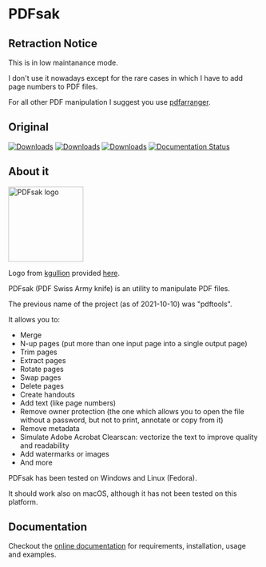 # PDFsak

## Retraction Notice

This is in low maintanance mode.

I don't use it nowadays except for the rare cases in which I have to add page numbers to PDF files.

For all other PDF manipulation I suggest you use [pdfarranger](https://github.com/pdfarranger/pdfarranger).

## Original

[![Downloads](https://pepy.tech/badge/pdfsak)](https://pepy.tech/project/pdfsak)
[![Downloads](https://pepy.tech/badge/pdfsak/month)](https://pepy.tech/project/pdfsak)
[![Downloads](https://pepy.tech/badge/pdfsak/week)](https://pepy.tech/project/pdfsak)
[![Documentation Status](https://readthedocs.org/projects/pdfsak/badge/?version=latest)](https://pdfsak.readthedocs.io/en/latest/?badge=latest)

## About it

<img src="/media/pdfsak_logo.svg" alt="PDFsak logo" width="150"/>

Logo from [kgullion](https://github.com/kgullion) provided [here](https://github.com/raffaem/pdfsak/issues/8#issuecomment-1021767395).

PDFsak (PDF Swiss Army knife) is an utility to manipulate PDF files.

The previous name of the project (as of 2021-10-10) was "pdftools".

It allows you to:

* Merge
* N-up pages (put more than one input page into a single output page)
* Trim pages
* Extract pages
* Rotate pages
* Swap pages
* Delete pages
* Create handouts
* Add text (like page numbers)
* Remove owner protection (the one which allows you to open the file without a password, but not to print, annotate or copy from it)
* Remove metadata
* Simulate Adobe Acrobat Clearscan: vectorize the text to improve quality and readability
* Add watermarks or images
* And more

PDFsak has been tested on Windows and Linux (Fedora).

It should work also on macOS, although it has not been tested on this platform.

## Documentation

Checkout the [online documentation](https://pdfsak.readthedocs.io) for requirements, installation, usage and examples.

